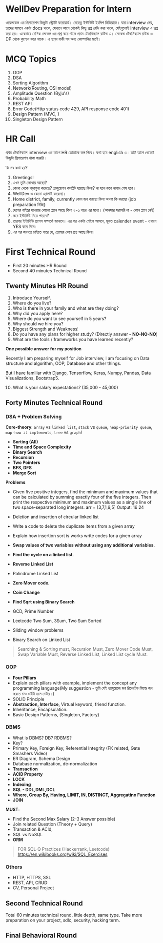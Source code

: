 # WellDev Preparation for Intern

ওয়েলডেভ এর প্রিপারেশন কিছুটা স্ট্রেইট ফরোয়ার্ড। যেহেতু ইন্টার্ভিউ ইংলিশ মিডিয়ামে। যারা interview নেয়, তাদের সামনে একটা docs থাকে, যেখানে আগে থেকেই কিছু প্রশ্ন রেডি করা থাকে, যেইগুলোই interview এ প্রশ্ন করা হয়। একেবারে বেসিক লেভেল এর প্রশ্ন করে থাকে প্রথম টেকনিক্যাল রাউন্ড এ। সেকেন্ড টেকনিক্যাল রাউন্ড এ DP থেকে কুশ্চেন করে থাকে। এ ছাড়া বাকী সব অন্য কোম্পানির মতই। 

# MCQ Topics
1. OOP
2. DSA
3. Sorting Algorithm
4. Network(Routing, OSI model)
5. Amplitude Question (Byju's)
6. Probability Math
7. REST API
8. Error Code(Http status code 429, API response code 401)
9. Design Pattern (MVC, )
10. Singleton Design Pattern

# HR Call

প্রথম টেকনিক্যাল interview এর আগে HR তোমাকে কল দিবে। কথা হবে english এ। তাই আগে থেকেই কিছুটা প্রিপারেশন থাকা জরুরি। 

কি সব কথা হয়? 

1. Greetings!
2. এখন তুমি কোথায় আছো? 
3. কোথা থেকে পড়াশুনা করেছে? গ্রাজুয়েশন কমপ্লিট হয়েছে কিনা? না হলে কবে নাগাদ শেষ হবে। 
4. WellDev এ কেনো এপ্ললাই করেছো। 
5. Home district, family, currently কোন জব করছো কিনা অথবা কি করছো (job preparation নিচ্ছি)
6. দেশের বাইরে যাওয়ার কোনো প্ল্যান আছে কিনা ২-৩ বছর এর মধ্যে। (আনসার সরাসরি না - কোন প্ল্যান নেই) 
7. কবে ইন্টার্ভিউ দিতে পারবে? 
8. তারপর ইন্টার্ভিউ প্রসেস সম্পর্কে জানাবে। এর পর একটা মেইল আসবে, মূলত calender event - ওখানে YES করে দিবে। 
9. এর পর জানতে চাইতে পারে যে, তোমার কোন প্রশ্ন আছে কিনা। 

# First Technical Round

- First 20 minutes HR Round
- Second 40 minutes Technical Round

## Twenty Minutes HR Round

1. Introduce Yourself.
2. Where do you live?
3. Who is there in your family and what are they doing?
4. Why did you apply here?
5. Where do you want to see yourself in 5 years?
6. Why should we hire you?
7. Biggest Strength and Weakness!
8. Do you have any plans for higher study? (Directly answer - **NO-NO-NO**)
9. What are the tools / frameworks you have learned recently?

**One possible answer for my position**


Recently I am preparing myself for Job interview, I am focusing on Data structure and algorithm, OOP, Database and other things.

But I have familiar with Django, Tensorflow, Keras, Numpy, Pandas, Data Visualizations, Bootstrap5.

10. What is your salary expectations? (35,000 - 45,000)

## Forty Minutes Technical Round

### DSA + Problem Solving

**Core-theory**: `array` vs `linked list`, `stack` vs `queue`, `heap-priority queue`, `map-how it implements`, `tree` vs `graph`!

  - **Sorting (All)**
  - **Time and Space Complexity**
  - **Binary Search**
  - **Recursion** 
  - **Two Pointers**
  - **BFS, DFS**
  - **Merge Sort**

**Problems**

- Given five positive integers, find the minimum and maximum values that can be calculated by summing exactly four of the five integers. Then print the respective minimum and maximum values as a single line of two space-separated long integers.
arr = [3,7,1,9,5]
Output: 16 24

- Deletion and insertion of circular linked list
- Write a code to delete the duplicate items from a given array
- Explain how insertion sort is works write codes for a given array
- **Swap values of two variables without using any additional variables**.
- **Find the cycle on a linked list**.
- **Reverse Linked List**
- Palindrome Linked List
- **Zero Mover code**.
- **Coin Change**
- **Find Sqrt using Binary Search**
- GCD, Prime Number
- Leetcode Two Sum, 3Sum, Two Sum Sorted
- Sliding window problems
- Binary Search on Linked List


> Searching & Sorting must, Recursion Must, Zero Mover Code Must, Swap Variable Must, Reverse Linked List, Linked List cycle Must.


### OOP

- **Four Pillars**
- Explain each pillars with example, implement the concept any programming language(My suggestion - তুমি যেই ল্যাঙ্গুয়েজে জব রিলেটেড ফিল্ডে জব করতে চাও ওইটা হলে বেটার।)
- SOLID Principle
- **Abstraction, Interface**, Virtual keyword, friend function.
- Inheritance, Encapsulation.
- Basic Design Patterns, (Singleton, Factory)


### DBMS

- What is DBMS? DB? RDBMS?
- Key?
- Primary Key, Foreign Key, Referential Integrity (FK related, Gate Smashers Video)
- ER Diagram, Schema Design
- Database normalization, de-normalization
- **Transaction**
- **ACID Property**
- **LOCK**
- **Indexing**
- **SQL - DDL,DML,DCL**
- **Where, Group By, Having, LIMIT, IN, DISTINCT, Aggregatino Function**
- **JOIN**

**MUST**:

- Find the Second Max Salary (2-3 Answer possible)
- Join related Question (Theory + Query)
- Transaction & ACId, 
- SQL vs NoSQL
- **ORM**

> FOR SQL-Q Practices (Hackerrank, Leetcode)
> https://en.wikibooks.org/wiki/SQL_Exercises

### Others

- HTTP, HTTPS, SSL
- REST, API, CRUD
- CV, Personal Project

## Second Technical Round

Total 60 minutes technical round, little depth, same type. Take more preparation on your project, sdlc, security, hacking term.

## Final Behavioral Round